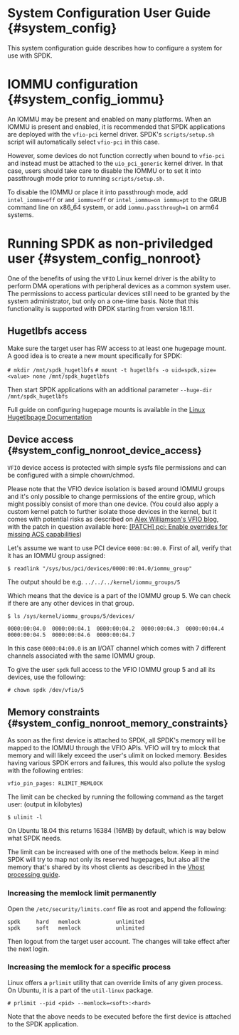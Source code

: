 # System Configuration User Guide {#system_config}

This system configuration guide describes how to configure a system for use with SPDK.

# IOMMU configuration {#system_config_iommu}

An IOMMU may be present and enabled on many platforms. When an IOMMU is present and enabled, it is
recommended that SPDK applications are deployed with the `vfio-pci` kernel driver. SPDK's
`scripts/setup.sh` script will automatically select `vfio-pci` in this case.

However, some devices do not function correctly when bound to `vfio-pci` and instead must be
attached to the `uio_pci_generic` kernel driver. In that case, users should take care to disable
the IOMMU or to set it into passthrough mode prior to running `scripts/setup.sh`.

To disable the IOMMU or place it into passthrough mode, add `intel_iommu=off`
or `amd_iommu=off` or `intel_iommu=on iommu=pt` to the GRUB command line on
x86_64 system, or add `iommu.passthrough=1` on arm64 systems.

# Running SPDK as non-priviledged user {#system_config_nonroot}

One of the benefits of using the `VFIO` Linux kernel driver is the ability to
perform DMA operations with peripheral devices as a common system user. The
permissions to access particular devices still need to be granted by the system
administrator, but only on a one-time basis. Note that this functionality
is supported with DPDK starting from version 18.11.

## Hugetlbfs access

Make sure the target user has RW access to at least one hugepage mount.
A good idea is to create a new mount specifically for SPDK:

`# mkdir /mnt/spdk_hugetlbfs`
`# mount -t hugetlbfs -o uid=spdk,size=<value> none /mnt/spdk_hugetlbfs`

Then start SPDK applications with an additional parameter
`--huge-dir /mnt/spdk_hugetlbfs`

Full guide on configuring hugepage mounts is available in the
[Linux Hugetlbpage Documentation](https://www.kernel.org/doc/Documentation/vm/hugetlbpage.txt)

## Device access {#system_config_nonroot_device_access}

`VFIO` device access is protected with simple sysfs file permissions and can be
configured with a simple chown/chmod.

Please note that the VFIO device isolation is based around IOMMU groups and it's
only possible to change permissions of the entire group, which might possibly
consist of more than one device. (You could also apply a custom kernel patch to
further isolate those devices in the kernel, but it comes with potential risks
as described on
[Alex Williamson's VFIO blog](https://vfio.blogspot.com/2014/08/iommu-groups-inside-and-out.html),
with the patch in question available here:
[[PATCH] pci: Enable overrides for missing ACS capabilities](https://lkml.org/lkml/2013/5/30/513))

Let's assume we want to use PCI device `0000:04:00.0`. First of all, verify
that it has an IOMMU group assigned:

`$ readlink "/sys/bus/pci/devices/0000:00:04.0/iommu_group"`

The output should be e.g.
`../../../kernel/iommu_groups/5`

Which means that the device is a part of the IOMMU group 5. We can check if
there are any other devices in that group.

`$ ls /sys/kernel/iommu_groups/5/devices/`

`0000:00:04.0  0000:00:04.1  0000:00:04.2  0000:00:04.3  0000:00:04.4  0000:00:04.5  0000:00:04.6  0000:00:04.7`

In this case `0000:04:00.0` is an I/OAT channel which comes with 7 different
channels associated with the same IOMMU group.

To give the user `spdk` full access to the VFIO IOMMU group 5 and all its
devices, use the following:

`# chown spdk /dev/vfio/5`

## Memory constraints {#system_config_nonroot_memory_constraints}

As soon as the first device is attached to SPDK, all SPDK's memory will be
mapped to the IOMMU through the VFIO APIs. VFIO will try to mlock that memory and
will likely exceed the user's ulimit on locked memory. Besides having various
SPDK errors and failures, this would also pollute the syslog with the following
entries:

`vfio_pin_pages: RLIMIT_MEMLOCK`

The limit can be checked by running the following command as the target user:
(output in kilobytes)

`$ ulimit -l`

On Ubuntu 18.04 this returns 16384 (16MB) by default, which is way below
what SPDK needs.

The limit can be increased with one of the methods below. Keep in mind SPDK will
try to map not only its reserved hugepages, but also all the memory that's
shared by its vhost clients as described in the
[Vhost processing guide](https://spdk.io/doc/vhost_processing.html#vhost_processing_init).

### Increasing the memlock limit permanently

Open the `/etc/security/limits.conf` file as root and append the following:

```
spdk     hard   memlock           unlimited
spdk     soft   memlock           unlimited
```

Then logout from the target user account. The changes will take effect after the next login.

### Increasing the memlock for a specific process

Linux offers a `prlimit` utility that can override limits of any given process.
On Ubuntu, it is a part of the `util-linux` package.

`# prlimit --pid <pid> --memlock=<soft>:<hard>`

Note that the above needs to be executed before the first device is attached to
the SPDK application.
